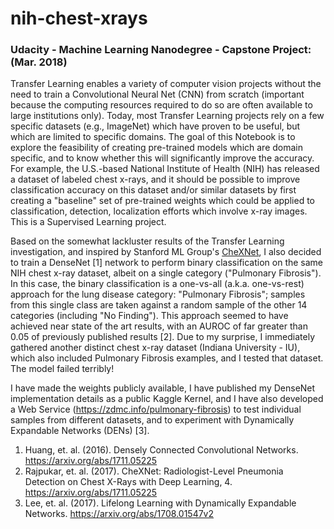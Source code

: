 # nih-chest-xrays

### Udacity - Machine Learning Nanodegree - Capstone Project: (Mar. 2018)

Transfer Learning enables a variety of computer vision projects without the need to train a Convolutional Neural Net (CNN) from scratch (important because the computing resources required to do so are often available to large institutions only). Today, most Transfer Learning projects rely on a few specific datasets (e.g., ImageNet) which have proven to be useful, but which are limited to specific domains. The goal of this Notebook is to explore the feasibility of creating pre-trained models which are domain specific, and to know whether this will significantly improve the accuracy. For example, the U.S.-based National Institute of Health (NIH) has released a dataset of labeled chest x-rays, and it should be possible to improve classification accuracy on this dataset and/or similar datasets by first creating a "baseline" set of pre-trained weights which could be applied to classification, detection, localization efforts which involve x-ray images. This is a Supervised Learning project.

Based on the somewhat lackluster results of the Transfer Learning investigation, and inspired by Stanford ML Group's [CheXNet](https://stanfordmlgroup.github.io/projects/chexnet/), I also decided to train a DenseNet [1] network to perform binary classification on the same NIH chest x-ray dataset, albeit on a single category ("Pulmonary Fibrosis"). In this case, the binary classification is a one-vs-all (a.k.a. one-vs-rest) approach for the lung disease category: "Pulmonary Fibrosis"; samples from this single class are taken against a random sample of the other 14 categories (including "No Finding"). This approach seemed to have achieved near state of the art results, with an AUROC of far greater than 0.05 of previously published results [2]. Due to my surprise, I immediately gathered another distinct chest x-ray dataset (Indiana University - IU), which also included Pulmonary Fibrosis examples, and I tested that dataset. The model failed terribly!

I have made the weights publicly available, I have published my DenseNet implementation details as a public Kaggle Kernel, and I have also developed a Web Service (https://zdmc.info/pulmonary-fibrosis) to test individual samples from different datasets, and to experiment with Dynamically Expandable Networks (DENs) [3].

1. Huang, et. al. (2016). Densely Connected Convolutional Networks. https://arxiv.org/abs/1711.05225
1. Rajpukar, et. al. (2017). CheXNet: Radiologist-Level Pneumonia Detection on Chest X-Rays with Deep Learning, 4. https://arxiv.org/abs/1711.05225
1. Lee, et. al. (2017). Lifelong Learning with Dynamically Expandable Networks. https://arxiv.org/abs/1708.01547v2


